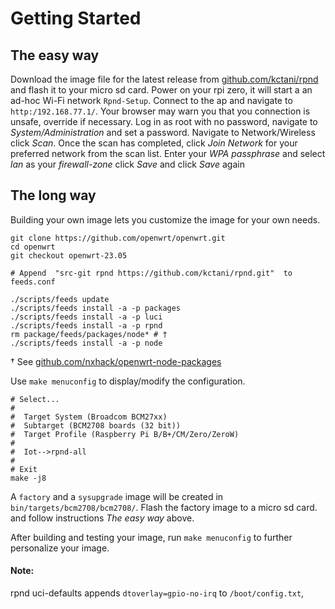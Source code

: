 # Getting Started

## The easy way

Download the image file for the latest release from [github.com/kctani/rpnd](https://github.com/kctani/rpnd/releases) and flash it to your micro sd card.
Power on your rpi zero, it will start a an ad-hoc Wi-Fi network `Rpnd-Setup`. Connect to the ap and navigate to `http:/192.168.77.1/`.
Your browser may warn you that you connection is unsafe, override if necessary.
Log in as root with no password, navigate to *System/Administration* and set a password.
Navigate to Network/Wireless click *Scan*. Once the scan has completed, click *Join Network* for your preferred network from the scan list.
Enter your *WPA passphrase* and select *lan* as your *firewall-zone* click *Save* and click *Save* again


## The long way

Building your own image lets you customize the image for your own needs.

~~~
git clone https://github.com/openwrt/openwrt.git 
cd openwrt
git checkout openwrt-23.05

# Append  "src-git rpnd https://github.com/kctani/rpnd.git"  to feeds.conf

./scripts/feeds update
./scripts/feeds install -a -p packages
./scripts/feeds install -a -p luci
./scripts/feeds install -a -p rpnd
rm package/feeds/packages/node* # †
./scripts/feeds install -a -p node
~~~
† See [github.com/nxhack/openwrt-node-packages](https://github.com/nxhack/openwrt-node-packages)

Use `make menuconfig` to display/modify the configuration.

~~~
# Select...
#
#  Target System (Broadcom BCM27xx)
#  Subtarget (BCM2708 boards (32 bit))
#  Target Profile (Raspberry Pi B/B+/CM/Zero/ZeroW) 
#
#  Iot-->rpnd-all
#
# Exit
make -j8
~~~

A `factory` and a `sysupgrade` image will be created in `bin/targets/bcm2708/bcm2708/`.
Flash the factory image to a micro sd card. and follow instructions *The easy way* above.

After building and testing your image, run `make menuconfig` to further personalize your image.  

#### Note:
rpnd uci-defaults appends `dtoverlay=gpio-no-irq` to `/boot/config.txt`,
